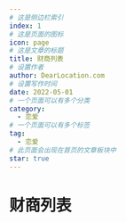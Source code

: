 ```yaml
---
# 这是侧边栏索引
index: 1
# 这是页面的图标
icon: page
# 这是文章的标题
title: 财商列表
# 设置作者
author: DearLocation.com
# 设置写作时间
date: 2022-05-01
# 一个页面可以有多个分类
category:
  - 恋爱
# 一个页面可以有多个标签
tag:
  - 恋爱
# 此页面会出现在首页的文章板块中
star: true
---
```


# 财商列表 
